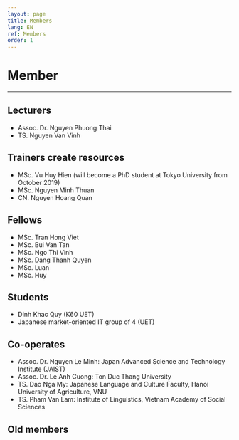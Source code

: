 ```yaml
---
layout: page
title: Members
lang: EN
ref: Members
order: 1
---
```

# Member
---

## Lecturers
* Assoc. Dr. Nguyen Phuong Thai
* TS. Nguyen Van Vinh

## Trainers create resources
* MSc. Vu Huy Hien (will become a PhD student at Tokyo University from October 2019)
* MSc. Nguyen Minh Thuan
* CN. Nguyen Hoang Quan

## Fellows
* MSc. Tran Hong Viet
* MSc. Bui Van Tan
* MSc. Ngo Thi Vinh
* MSc. Dang Thanh Quyen
* MSc. Luan
* MSc. Huy

## Students
* Dinh Khac Quy (K60 UET)
* Japanese market-oriented IT group of 4 (UET)

## Co-operates
* Assoc. Dr. Nguyen Le Minh: Japan Advanced Science and Technology Institute (JAIST)
* Assoc. Dr. Le Anh Cuong: Ton Duc Thang University
* TS. Dao Nga My: Japanese Language and Culture Faculty, Hanoi University of Agriculture, VNU
* TS. Pham Van Lam: Institute of Linguistics, Vietnam Academy of Social Sciences

## Old members
